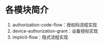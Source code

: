 # 各模块简介

1. authorization-code-flow：授权码流程实现
2. device-authorization-grant：设备授权实现
3. implicit-flow：隐式流程实现
